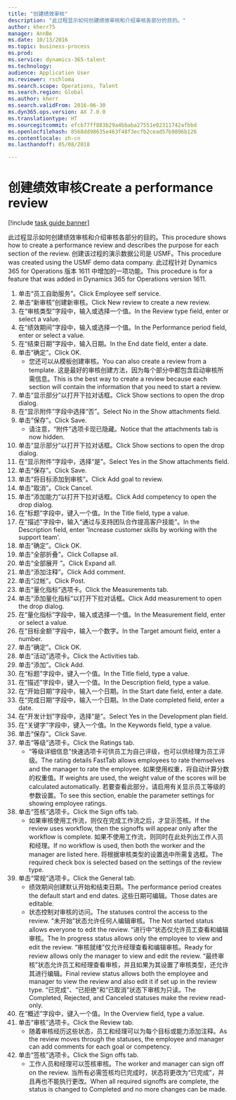 ```yaml
--- 
title: "创建绩效审核"
description: "此过程显示如何创建绩效审核和介绍审核各部分的目的。"
author: kherr75
manager: AnnBe
ms.date: 10/13/2016
ms.topic: business-process
ms.prod: 
ms.service: dynamics-365-talent
ms.technology: 
audience: Application User
ms.reviewer: rschloma
ms.search.scope: Operations, Talent
ms.search.region: Global
ms.author: kherr
ms.search.validFrom: 2016-06-30
ms.dyn365.ops.version: AX 7.0.0
ms.translationtype: HT
ms.sourcegitcommit: efcb77ff883b29a4bbaba27551e02311742afbbd
ms.openlocfilehash: 8568dd98635e463f48f3ecfb2cead57b9896b126
ms.contentlocale: zh-cn
ms.lasthandoff: 05/08/2018

---
```

# <a name="create-a-performance-review"></a><span data-ttu-id="4c991-103">创建绩效审核</span><span class="sxs-lookup"><span data-stu-id="4c991-103">Create a performance review</span></span>

[!include [task guide banner](../../includes/task-guide-banner.md)]

<span data-ttu-id="4c991-104">此过程显示如何创建绩效审核和介绍审核各部分的目的。</span><span class="sxs-lookup"><span data-stu-id="4c991-104">This procedure shows how to create a performance review and describes the purpose for each section of the review.</span></span> <span data-ttu-id="4c991-105">创建该过程的演示数据公司是 USMF。</span><span class="sxs-lookup"><span data-stu-id="4c991-105">This procedure was created using the USMF demo data company.</span></span> <span data-ttu-id="4c991-106">此过程针对 Dynamics 365 for Operations 版本 1611 中增加的一项功能。</span><span class="sxs-lookup"><span data-stu-id="4c991-106">This procedure is for a feature that was added in Dynamics 365 for Operations version 1611.</span></span>

1. <span data-ttu-id="4c991-107">单击“员工自助服务”。</span><span class="sxs-lookup"><span data-stu-id="4c991-107">Click Employee self service.</span></span>
2. <span data-ttu-id="4c991-108">单击“新审核”创建新审核。</span><span class="sxs-lookup"><span data-stu-id="4c991-108">Click New review to create a new review.</span></span>
3. <span data-ttu-id="4c991-109">在“审核类型”字段中，输入或选择一个值。</span><span class="sxs-lookup"><span data-stu-id="4c991-109">In the Review type field, enter or select a value.</span></span>
4. <span data-ttu-id="4c991-110">在“绩效期间”字段中，输入或选择一个值。</span><span class="sxs-lookup"><span data-stu-id="4c991-110">In the Performance period field, enter or select a value.</span></span>
5. <span data-ttu-id="4c991-111">在“结束日期”字段中，输入日期。</span><span class="sxs-lookup"><span data-stu-id="4c991-111">In the End date field, enter a date.</span></span>
6. <span data-ttu-id="4c991-112">单击“确定”。</span><span class="sxs-lookup"><span data-stu-id="4c991-112">Click OK.</span></span>
    * <span data-ttu-id="4c991-113">您还可以从模板创建审核。</span><span class="sxs-lookup"><span data-stu-id="4c991-113">You can also create a review from a template.</span></span> <span data-ttu-id="4c991-114">这是最好的审核创建方法，因为每个部分中都包含启动审核所需信息。</span><span class="sxs-lookup"><span data-stu-id="4c991-114">This is the best way to create a review because each section will contain the information that you need to start a review.</span></span>  
7. <span data-ttu-id="4c991-115">单击“显示部分”以打开下拉对话框。</span><span class="sxs-lookup"><span data-stu-id="4c991-115">Click Show sections to open the drop dialog.</span></span>
8. <span data-ttu-id="4c991-116">在“显示附件”字段中选择“否”。</span><span class="sxs-lookup"><span data-stu-id="4c991-116">Select No in the Show attachments field.</span></span>
9. <span data-ttu-id="4c991-117">单击“保存”。</span><span class="sxs-lookup"><span data-stu-id="4c991-117">Click Save.</span></span>
    * <span data-ttu-id="4c991-118">请注意，“附件”选项卡现已隐藏。</span><span class="sxs-lookup"><span data-stu-id="4c991-118">Notice that the attachments tab is now hidden.</span></span>  
10. <span data-ttu-id="4c991-119">单击“显示部分”以打开下拉对话框。</span><span class="sxs-lookup"><span data-stu-id="4c991-119">Click Show sections to open the drop dialog.</span></span>
11. <span data-ttu-id="4c991-120">在“显示附件”字段中，选择“是”。</span><span class="sxs-lookup"><span data-stu-id="4c991-120">Select Yes in the Show attachments field.</span></span>
12. <span data-ttu-id="4c991-121">单击“保存”。</span><span class="sxs-lookup"><span data-stu-id="4c991-121">Click Save.</span></span>
13. <span data-ttu-id="4c991-122">单击“将目标添加到审核”。</span><span class="sxs-lookup"><span data-stu-id="4c991-122">Click Add goal to review.</span></span>
14. <span data-ttu-id="4c991-123">单击“取消”。</span><span class="sxs-lookup"><span data-stu-id="4c991-123">Click Cancel.</span></span>
15. <span data-ttu-id="4c991-124">单击“添加能力”以打开下拉对话框。</span><span class="sxs-lookup"><span data-stu-id="4c991-124">Click Add competency to open the drop dialog.</span></span>
16. <span data-ttu-id="4c991-125">在“标题”字段中，键入一个值。</span><span class="sxs-lookup"><span data-stu-id="4c991-125">In the Title field, type a value.</span></span>
17. <span data-ttu-id="4c991-126">在"描述"字段中，输入“通过与支持团队合作提高客户技能”。</span><span class="sxs-lookup"><span data-stu-id="4c991-126">In the Description field, enter 'Increase customer skills by working with the support team'.</span></span>
18. <span data-ttu-id="4c991-127">单击“确定”。</span><span class="sxs-lookup"><span data-stu-id="4c991-127">Click OK.</span></span>
19. <span data-ttu-id="4c991-128">单击“全部折叠”。</span><span class="sxs-lookup"><span data-stu-id="4c991-128">Click Collapse all.</span></span>
20. <span data-ttu-id="4c991-129">单击“全部展开 ”。</span><span class="sxs-lookup"><span data-stu-id="4c991-129">Click Expand all.</span></span>
21. <span data-ttu-id="4c991-130">单击“添加注释”。</span><span class="sxs-lookup"><span data-stu-id="4c991-130">Click Add comment.</span></span>
22. <span data-ttu-id="4c991-131">单击“过帐”。</span><span class="sxs-lookup"><span data-stu-id="4c991-131">Click Post.</span></span>
23. <span data-ttu-id="4c991-132">单击“量化指标”选项卡。</span><span class="sxs-lookup"><span data-stu-id="4c991-132">Click the Measurements tab.</span></span>
24. <span data-ttu-id="4c991-133">单击“添加量化指标”以打开下拉对话框。</span><span class="sxs-lookup"><span data-stu-id="4c991-133">Click Add measurement to open the drop dialog.</span></span>
25. <span data-ttu-id="4c991-134">在“量化指标”字段中，输入或选择一个值。</span><span class="sxs-lookup"><span data-stu-id="4c991-134">In the Measurement field, enter or select a value.</span></span>
26. <span data-ttu-id="4c991-135">在“目标金额”字段中，输入一个数字。</span><span class="sxs-lookup"><span data-stu-id="4c991-135">In the Target amount field, enter a number.</span></span>
27. <span data-ttu-id="4c991-136">单击“确定”。</span><span class="sxs-lookup"><span data-stu-id="4c991-136">Click OK.</span></span>
28. <span data-ttu-id="4c991-137">单击“活动”选项卡。</span><span class="sxs-lookup"><span data-stu-id="4c991-137">Click the Activities tab.</span></span>
29. <span data-ttu-id="4c991-138">单击“添加”。</span><span class="sxs-lookup"><span data-stu-id="4c991-138">Click Add.</span></span>
30. <span data-ttu-id="4c991-139">在“标题”字段中，键入一个值。</span><span class="sxs-lookup"><span data-stu-id="4c991-139">In the Title field, type a value.</span></span>
31. <span data-ttu-id="4c991-140">在“描述”字段中，键入一个值。</span><span class="sxs-lookup"><span data-stu-id="4c991-140">In the Description field, type a value.</span></span>
32. <span data-ttu-id="4c991-141">在“开始日期”字段中，输入一个日期。</span><span class="sxs-lookup"><span data-stu-id="4c991-141">In the Start date field, enter a date.</span></span>
33. <span data-ttu-id="4c991-142">在“完成日期”字段中，输入一个日期。</span><span class="sxs-lookup"><span data-stu-id="4c991-142">In the Date completed field, enter a date.</span></span>
34. <span data-ttu-id="4c991-143">在“开发计划”字段中，选择“是”。</span><span class="sxs-lookup"><span data-stu-id="4c991-143">Select Yes in the Development plan field.</span></span>
35. <span data-ttu-id="4c991-144">在“关键字”字段中，键入一个值。</span><span class="sxs-lookup"><span data-stu-id="4c991-144">In the Keywords field, type a value.</span></span>
36. <span data-ttu-id="4c991-145">单击“保存”。</span><span class="sxs-lookup"><span data-stu-id="4c991-145">Click Save.</span></span>
37. <span data-ttu-id="4c991-146">单击“等级”选项卡。</span><span class="sxs-lookup"><span data-stu-id="4c991-146">Click the Ratings tab.</span></span>
    * <span data-ttu-id="4c991-147">“等级详细信息”快速选项卡可供员工为自己评级，也可以供经理为员工评级。</span><span class="sxs-lookup"><span data-stu-id="4c991-147">The rating details FastTab allows employees to rate themselves and the manager to rate the employee.</span></span> <span data-ttu-id="4c991-148">如果使用权重，将自动计算分数的权重值。</span><span class="sxs-lookup"><span data-stu-id="4c991-148">If weights are used, the weight value of the scores will be calculated automatically.</span></span>    <span data-ttu-id="4c991-149">若要查看此部分，请启用有关显示员工等级的参数设置。</span><span class="sxs-lookup"><span data-stu-id="4c991-149">To see this section, enable the parameter settings for showing employee ratings.</span></span>  
38. <span data-ttu-id="4c991-150">单击“签核”选项卡。</span><span class="sxs-lookup"><span data-stu-id="4c991-150">Click the Sign offs tab.</span></span>
    * <span data-ttu-id="4c991-151">如果审核使用工作流，则仅在完成工作流之后，才显示签核。</span><span class="sxs-lookup"><span data-stu-id="4c991-151">If the review uses workflow, then the signoffs will appear only after the workflow is complete.</span></span> <span data-ttu-id="4c991-152">如果不使用工作流，则同时在此处列出工作人员和经理。</span><span class="sxs-lookup"><span data-stu-id="4c991-152">If no workflow is used, then both the worker and the manager are listed here.</span></span> <span data-ttu-id="4c991-153">将根据审核类型的设置选中所需复选框。</span><span class="sxs-lookup"><span data-stu-id="4c991-153">The required check box is selected based on the settings of the review type.</span></span>  
39. <span data-ttu-id="4c991-154">单击“常规”选项卡。</span><span class="sxs-lookup"><span data-stu-id="4c991-154">Click the General tab.</span></span>
    * <span data-ttu-id="4c991-155">绩效期间创建默认开始和结束日期。</span><span class="sxs-lookup"><span data-stu-id="4c991-155">The performance period creates the default start and end dates.</span></span> <span data-ttu-id="4c991-156">这些日期可编辑。</span><span class="sxs-lookup"><span data-stu-id="4c991-156">Those dates are editable.</span></span>  
    * <span data-ttu-id="4c991-157">状态控制对审核的访问。</span><span class="sxs-lookup"><span data-stu-id="4c991-157">The statuses control the access to the review.</span></span> <span data-ttu-id="4c991-158">“未开始”状态允许任何人编辑审核。</span><span class="sxs-lookup"><span data-stu-id="4c991-158">The Not started status allows everyone to edit the review.</span></span> <span data-ttu-id="4c991-159">“进行中”状态仅允许员工查看和编辑审核。</span><span class="sxs-lookup"><span data-stu-id="4c991-159">The In progress status allows only the employee to view and edit the review.</span></span> <span data-ttu-id="4c991-160">“审核就绪”仅允许经理查看和编辑审核。</span><span class="sxs-lookup"><span data-stu-id="4c991-160">Ready for review allows only the manager to view and edit the review.</span></span> <span data-ttu-id="4c991-161">“最终审核”状态允许员工和经理查看审核，并且如果为其设置了审核类型，还允许其进行编辑。</span><span class="sxs-lookup"><span data-stu-id="4c991-161">Final review status allows both the employee and manager to view the review and also edit it if set up in the review type.</span></span> <span data-ttu-id="4c991-162">“已完成”、“已拒绝”和“已取消”状态下审核为只读。</span><span class="sxs-lookup"><span data-stu-id="4c991-162">The Completed, Rejected, and Canceled statuses make the review read-only.</span></span>  
40. <span data-ttu-id="4c991-163">在“概述”字段中，键入一个值。</span><span class="sxs-lookup"><span data-stu-id="4c991-163">In the Overview field, type a value.</span></span>
41. <span data-ttu-id="4c991-164">单击“审核”选项卡。</span><span class="sxs-lookup"><span data-stu-id="4c991-164">Click the Review tab.</span></span>
    * <span data-ttu-id="4c991-165">随着审核经历这些状态，员工和经理可以为每个目标或能力添加注释。</span><span class="sxs-lookup"><span data-stu-id="4c991-165">As the review moves through the statuses, the employee and manager can add comments for each goal or competency.</span></span>  
42. <span data-ttu-id="4c991-166">单击“签核”选项卡。</span><span class="sxs-lookup"><span data-stu-id="4c991-166">Click the Sign offs tab.</span></span>
    * <span data-ttu-id="4c991-167">工作人员和经理可以签核审核。</span><span class="sxs-lookup"><span data-stu-id="4c991-167">The worker and manager can sign off on the review.</span></span> <span data-ttu-id="4c991-168">当所有必需签核均已完成时，状态将更改为“已完成”，并且再也不能执行更改。</span><span class="sxs-lookup"><span data-stu-id="4c991-168">When all required signoffs are complete, the status is changed to Completed and no more changes can be made.</span></span>  


